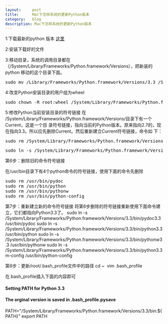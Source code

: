 ```yaml
---
layout:     post
title:      Mac下怎样系统的更新Python版本
category:   blog
description: Mac下怎样系统的更新Python版本
---
```

1:下载最新的python 版本 [这里](https://www.python.org/download/releases/3.3.3)

2:安装下载好的文件

3:移动目录，系统的调用目录都在（/System/Library/Frameworks/Python.framework/Versions），把新装的python 移动的这个目录下面。

<pre class="prettyprint">
sudo mv /Library/Frameworks/Python.framework/Versions/3.3 /System/Library/Frameworks/Python.framework/Versions
</pre>

4:改变Python安装目录的用户组为wheel
<pre class="prettyprint">
sudo chown -R root:wheel /System/Library/Frameworks/Python.framework/Versions/3.3
</pre>

5:修改Python当前安装目录的符号链接
在 /System/Library/Frameworks/Python.framework/Versions/目录下有一个Current，这是一个目 录符号链接，指向当前的Python版本。原来指向2.7的，现在指向3.3。所以应先删除Current。然后重新建立Current符号链接，命令如 下：
<pre class="prettyprint">
sudo rm /System/Library/Frameworks/Python.framework/Versions/Current
</pre>

<pre class="prettyprint">
sudo ln -s /System/Library/Frameworks/Python.framework/Versions/3.3 /System/Library/Frameworks/Python.framework/Versions/Current
</pre>

第6步：删除旧的命令符号链接

在/usr/bin目录下有4个python命令的符号链接，使用下面的命令先删除

<pre class="prettyprint">
sudo rm /usr/bin/pydoc
sudo rm /usr/bin/python
sudo rm /usr/bin/pythonw
sudo rm /usr/bin/python-config
</pre>

第7步：重新建立新的命令符号链接
将第6步删除的符号链接重新使用下面命令建立，它们都指向Python3.3了。
sudo ln -s /System/Library/Frameworks/Python.framework/Versions/3.3/bin/pydoc3.3 /usr/bin/pydoc
sudo ln -s /System/Library/Frameworks/Python.framework/Versions/3.3/bin/python3.3 /usr/bin/python
sudo ln -s /System/Library/Frameworks/Python.framework/Versions/3.3/bin/pythonw3.3 /usr/bin/pythonw
sudo ln -s /System/Library/Frameworks/Python.framework/Versions/3.3/bin/python3.3m-config /usr/bin/python-config

第8步：更新/root/.bash_profile文件中的路径
cd ~
 vim .bash_profile 

在.bash_profile插入下面的内容即可

#### Setting PATH for Python 3.3
#### The orginal version is saved in .bash_profile.pysave
PATH="/System/Library/Frameworks/Python.framework/Versions/3.3/bin:${PATH}"
export PATH

